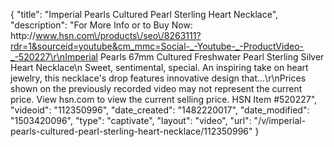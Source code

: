 {
    "title": "Imperial Pearls Cultured Pearl Sterling Heart Necklace",
    "description": "For More Info or to Buy Now: http:\/\/www.hsn.com\/products\/seo\/8263111?rdr=1&sourceid=youtube&cm_mmc=Social-_-Youtube-_-ProductVideo-_-520227\r\nImperial Pearls 67mm Cultured Freshwater Pearl Sterling Silver Heart Necklace\n Sweet, sentimental, special. An inspiring take on heart jewelry, this necklace's drop features innovative design that...\r\nPrices shown on the previously recorded video may not represent the current price.  View hsn.com to view the current selling price. HSN Item #520227",
    "videoid": "112350996",
    "date_created": "1482220017",
    "date_modified": "1503420096",
    "type": "captivate",
    "layout": "video",
    "url": "\/v\/imperial-pearls-cultured-pearl-sterling-heart-necklace\/112350996"
}